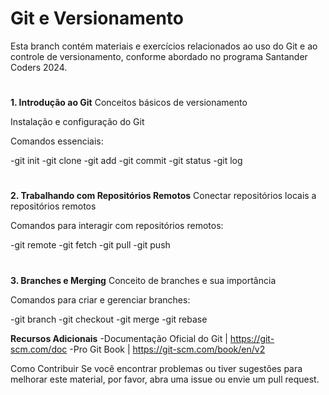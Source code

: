 # Git e Versionamento
Esta branch contém materiais e exercícios relacionados ao uso do Git e ao controle de versionamento, conforme abordado no programa Santander Coders 2024.

#

**1. Introdução ao Git**
Conceitos básicos de versionamento

Instalação e configuração do Git

Comandos essenciais:

-git init
-git clone
-git add
-git commit
-git status
-git log

#

**2. Trabalhando com Repositórios Remotos**
Conectar repositórios locais a repositórios remotos

Comandos para interagir com repositórios remotos:

-git remote
-git fetch
-git pull
-git push

#

**3. Branches e Merging**
Conceito de branches e sua importância

Comandos para criar e gerenciar branches:

-git branch
-git checkout
-git merge
-git rebase

**Recursos Adicionais**
-Documentação Oficial do Git | https://git-scm.com/doc
-Pro Git Book | https://git-scm.com/book/en/v2

Como Contribuir
Se você encontrar problemas ou tiver sugestões para melhorar este material, por favor, abra uma issue ou envie um pull request.

